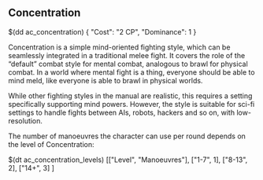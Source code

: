## Concentration

$(dd ac_concentration)
{
   "Cost": "2 CP",
   "Dominance": 1
}

Concentration is a simple mind-oriented fighting style, which can be seamlessly
integrated in a traditional melee fight. It covers the role of the “default”
combat style for mental combat, analogous to brawl for physical combat. In a
world where mental fight is a thing, everyone should be able to mind meld, like
everyone is able to brawl in physical worlds.

While other fighting styles in the manual are realistic, this requires a setting
specifically supporting mind powers. However, the style is suitable for sci-fi
settings to handle fights between AIs, robots, hackers and so on, with
low-resolution.

The number of manoeuvres the character can use per round depends on the level
of Concentration:

$(dt ac_concentration_levels)
[["Level", "Manoeuvres"],
["1-7", 1],
["8-13", 2],
["14+", 3]
]
